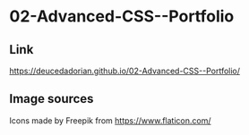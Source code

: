 # 02-Advanced-CSS--Portfolio

## Link

https://deucedadorian.github.io/02-Advanced-CSS--Portfolio/

## Image sources

Icons made by Freepik from https://www.flaticon.com/